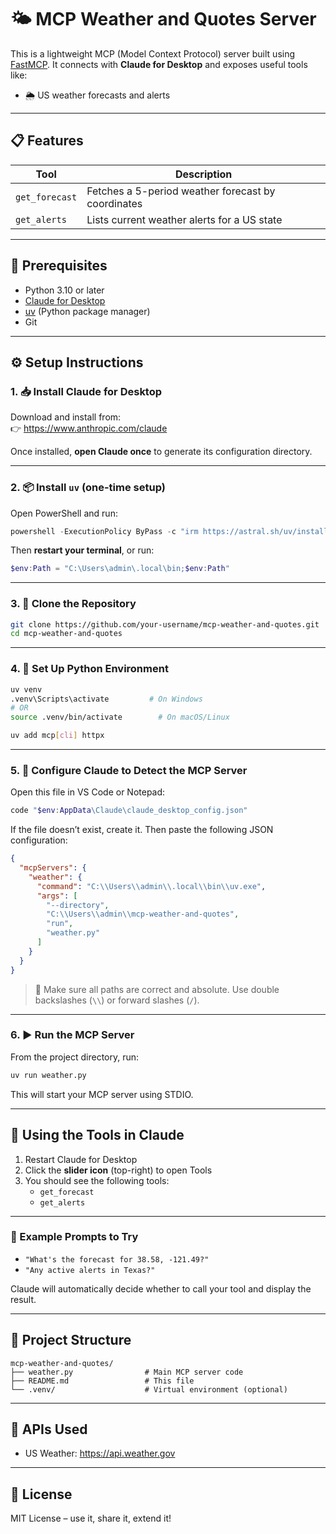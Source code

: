 # 🌤️ MCP Weather and Quotes Server

This is a lightweight MCP (Model Context Protocol) server built using [FastMCP](https://github.com/anthropics/fastmcp). It connects with **Claude for Desktop** and exposes useful tools like:

- 🌦️ US weather forecasts and alerts

---

## 📋 Features

| Tool           | Description                                             |
|----------------|---------------------------------------------------------|
| `get_forecast` | Fetches a 5-period weather forecast by coordinates      |
| `get_alerts`   | Lists current weather alerts for a US state             |


---

## 🧰 Prerequisites

- Python 3.10 or later
- [Claude for Desktop](https://www.anthropic.com/claude)
- [uv](https://github.com/astral-sh/uv) (Python package manager)
- Git

---

## ⚙️ Setup Instructions

### 1. 📥 Install Claude for Desktop

Download and install from:  
👉 https://www.anthropic.com/claude

Once installed, **open Claude once** to generate its configuration directory.

---

### 2. 📦 Install `uv` (one-time setup)

Open PowerShell and run:

```powershell
powershell -ExecutionPolicy ByPass -c "irm https://astral.sh/uv/install.ps1 | iex"
```

Then **restart your terminal**, or run:

```powershell
$env:Path = "C:\Users\admin\.local\bin;$env:Path"
```

---

### 3. 📁 Clone the Repository

```bash
git clone https://github.com/your-username/mcp-weather-and-quotes.git
cd mcp-weather-and-quotes
```

---

### 4. 🐍 Set Up Python Environment

```bash
uv venv
.venv\Scripts\activate         # On Windows
# OR
source .venv/bin/activate        # On macOS/Linux

uv add mcp[cli] httpx
```

---

### 5. 🧠 Configure Claude to Detect the MCP Server

Open this file in VS Code or Notepad:

```powershell
code "$env:AppData\Claude\claude_desktop_config.json"
```

If the file doesn’t exist, create it. Then paste the following JSON configuration:

```json
{
  "mcpServers": {
    "weather": {
      "command": "C:\\Users\\admin\\.local\\bin\\uv.exe",
      "args": [
        "--directory",
        "C:\\Users\\admin\\mcp-weather-and-quotes",
        "run",
        "weather.py"
      ]
    }
  }
}
```

> 🔁 Make sure all paths are correct and absolute. Use double backslashes (`\\`) or forward slashes (`/`).

---

### 6. ▶️ Run the MCP Server

From the project directory, run:

```bash
uv run weather.py
```

This will start your MCP server using STDIO.

---

## 🧪 Using the Tools in Claude

1. Restart Claude for Desktop  
2. Click the **slider icon** (top-right) to open Tools  
3. You should see the following tools:
   - `get_forecast`
   - `get_alerts`


---

### 💬 Example Prompts to Try

- `"What's the forecast for 38.58, -121.49?"`
- `"Any active alerts in Texas?"`


Claude will automatically decide whether to call your tool and display the result.

---

## 📂 Project Structure

```
mcp-weather-and-quotes/
├── weather.py                # Main MCP server code
├── README.md                 # This file
└── .venv/                    # Virtual environment (optional)
```

---

## 🙏 APIs Used

- US Weather: https://api.weather.gov

---

## 📝 License

MIT License – use it, share it, extend it!